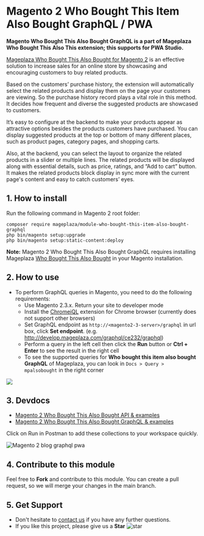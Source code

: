 # Magento 2 Who Bought This Item Also Bought GraphQL / PWA

**Magento Who Bought This Also Bought GraphQL is a part of Mageplaza Who Bought This Also This extension; this supports for PWA Studio.** 

[Mageplaza Who Bought This Also Bought for Magento 2](https://www.mageplaza.com/magento-2-who-bought-this-also-bought/) is an effective solution to increase sales for an online store by showcasing and encouraging customers to buy related products. 

Based on the customers’ purchase history, the extension will automatically select the related products and display them on the page your customers are viewing. So the purchase history record plays a vital role in this method. It decides how frequent and diverse the suggested products are showcased to customers. 

It’s easy to configure at the backend to make your products appear as attractive options besides the products customers have purchased. You can display suggested products at the top or bottom of many different places, such as product pages, category pages, and shopping carts. 

Also, at the backend, you can select the layout to organize the related products in a slider or multiple lines. The related products will be displayed along with essential details, such as price, ratings, and “Add to cart” button. It makes the related products block display in sync more with the current page's content and easy to catch customers’ eyes. 

## 1. How to install
Run the following command in Magento 2 root folder:

```
composer require mageplaza/module-who-bought-this-item-also-bought-graphql
php bin/magento setup:upgrade
php bin/magento setup:static-content:deploy
```
**Note:** Magento 2 Who Bought This Also Bought GraphQL requires installing Mageplaza [Who Bought This Also Bought](https://www.mageplaza.com/magento-2-who-bought-this-also-bought/) in your Magento installation. 

## 2. How to use

- To perform GraphQL queries in Magento, you need to do the following requirements:
  - Use Magento 2.3.x. Return your site to developer mode
  - Install the [ChromeiQL](https://chrome.google.com/webstore/detail/chromeiql/fkkiamalmpiidkljmicmjfbieiclmeij) extension for Chrome browser (currently does not support other browsers)
  - Set GraphQL endpoint as `http://<magento2-3-server>/graphql` in url box, click **Set endpoint**. (e.g. http://develop.mageplaza.com/graphql/ce232/graphql)
  - Perform a query in the left cell then click the **Run** button or **Ctrl + Enter** to see the result in the right cell
  - To see the supported queries for **Who bought this item also bought GraphQL** of Mageplaza, you can look in `Docs > Query > mpalsobought` in the right corner

![](https://i.imgur.com/csZlYRT.png)

## 3. Devdocs

- [Magento 2 Who Bought This Also Bought API & examples](https://documenter.getpostman.com/view/10589000/SzRxXrBi?version=latest)
- [Magento 2 Who Bought This Also Bought GraphQL & examples](https://documenter.getpostman.com/view/10589000/SzRxXrBo?version=latest)

Click on Run in Postman to add these collections to your workspace quickly. 

![Magento 2 blog graphql pwa](https://i.imgur.com/lhsXlUR.gif)

## 4. Contribute to this module 

Feel free to **Fork** and contribute to this module. 
You can create a pull request, so we will merge your changes in the main branch. 

## 5. Get Support
- Don't hesitate to [contact us](https://www.mageplaza.com/contact.html) if you have any further questions. 
- If you like this project, please give us a **Star** ![star](https://i.imgur.com/S8e0ctO.png)

